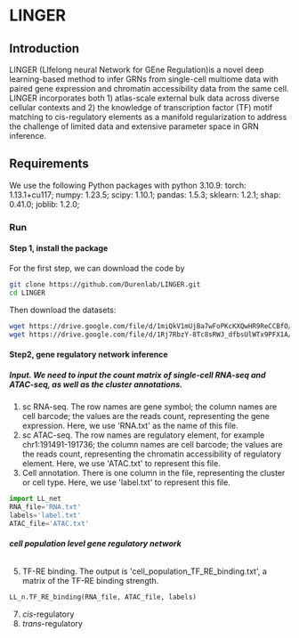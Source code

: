 # LINGER
## Introduction
LINGER (LIfelong neural Network for GEne Regulation)is a novel deep learning-based method to infer GRNs from single-cell multiome data with paired gene expression and chromatin accessibility data from the same cell. LINGER incorporates both 1) atlas-scale external bulk data across diverse cellular contexts and 2) the knowledge of transcription factor (TF) motif matching to cis-regulatory elements as a manifold regularization to address the challenge of limited data and extensive parameter space in GRN inference.
## Requirements
We use the following Python packages with python 3.10.9: 
torch: 1.13.1+cu117; numpy: 1.23.5; scipy: 1.10.1; pandas: 1.5.3; sklearn: 1.2.1; shap: 0.41.0; joblib: 1.2.0; 
### Run
#### Step 1, install the package
For the first step, we can download the code by
```sh
git clone https://github.com/Durenlab/LINGER.git
cd LINGER
```
Then download the datasets:
```sh
wget https://drive.google.com/file/d/1miQkV1mUjBa7wFoPKcKXQwHR9ReCCBfO/view?usp=sharing
wget https://drive.google.com/file/d/1Rj7RbzY-8Tc8sRWJ_dfbsUlWTx9PFX1A/view?usp=sharing
```
#### Step2, gene regulatory network inference
##### Input. We need to input the count matrix of single-cell RNA-seq and ATAC-seq, as well as the cluster annotations.
1. sc RNA-seq. The row names are gene symbol; the column names are cell barcode; the values are the reads count, representing the gene expression. Here, we use 'RNA.txt' as the name of this file.
2. sc ATAC-seq. The row names are regulatory element, for example chr1:191491-191736; the column names are cell barcode; the values are the reads count, representing the chromatin accessibility of regulatory element. Here, we use 'ATAC.txt' to represent this file.
3. Cell annotation.  There is one column in the file, representing the cluster or cell type. Here, we use 'label.txt' to represent this file.
```python
import LL_net
RNA_file='RNA.txt'
labels='label.txt'
ATAC_file='ATAC.txt'
```
##### cell population level gene regulatory network
###### 
5. TF-RE binding. The output is 'cell_population_TF_RE_binding.txt', a matrix of the TF-RE binding strength.
```python
LL_n.TF_RE_binding(RNA_file, ATAC_file, labels)
```
7. *cis*-regulatory
8. *trans*-regulatory
